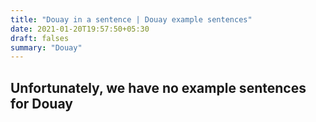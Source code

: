 ```yaml
---
title: "Douay in a sentence | Douay example sentences"
date: 2021-01-20T19:57:50+05:30
draft: falses
summary: "Douay"
---
```

## Unfortunately, we have no example sentences for Douay                 
